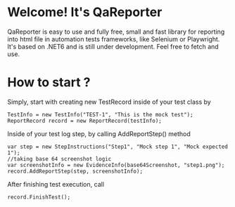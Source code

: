 # Welcome! It's QaReporter

QaReporter is easy to use and fully free, small and fast library for reporting into html file in automation tests frameworks, like Selenium or Playwright. It's based on .NET6 and is still under development. Feel free to fetch and use.


# How to start ?

Simply, start with creating new TestRecord inside of your test class by
```
TestInfo = new TestInfo("TEST-1", "This is the mock test");
ReportRecord record = new ReportRecord(testInfo);
```

Inside of your test log step, by calling AddReportStep() method
```
var step = new StepInstructions("Step1", "Mock step 1", "Mock expected 1");
//taking base 64 screenshot logic
var screenshotInfo = new EvidenceInfo(base64Screenshot, "step1.png");
record.AddReportStep(step, screenshotInfo);
```
After finishing test execution, call
```
record.FinishTest();
```
